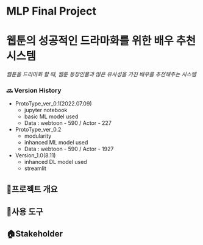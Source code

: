 # MLP Final Project

# 웹툰의 성공적인 드라마화를 위한 배우 추천 시스템 

*웹툰을 드라마화 할 때, 웹툰 등장인물과 많은 유사성을 가진 배우를 추천해주는 시스템*



### :soon: Version History

- ProtoType_ver_0.1(2022.07.09)
  - jupyter notebook
  - basic ML model used
  - Data : webtoon - 590 / Actor - 227
- ProtoType_ver_0.2
  - modularity
  - inhanced ML model used
  - Data : webtoon - 590 / Actor - 1927
- Version_1.0(8.11)
  - inhanced DL model used
  - streamlit



## :mag_right:프로젝트 개요



## :nut_and_bolt:사용 도구



## :house:Stakeholder

